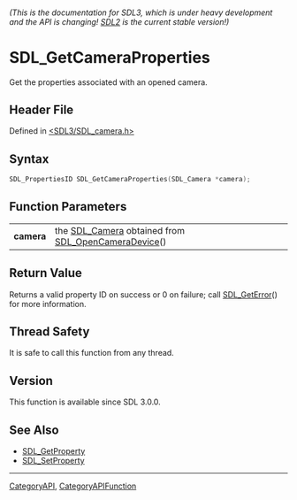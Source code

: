 ###### (This is the documentation for SDL3, which is under heavy development and the API is changing! [SDL2](https://wiki.libsdl.org/SDL2/) is the current stable version!)
# SDL_GetCameraProperties

Get the properties associated with an opened camera.

## Header File

Defined in [<SDL3/SDL_camera.h>](https://github.com/libsdl-org/SDL/blob/main/include/SDL3/SDL_camera.h)

## Syntax

```c
SDL_PropertiesID SDL_GetCameraProperties(SDL_Camera *camera);

```

## Function Parameters

|                |                                                                                           |
| -------------- | ----------------------------------------------------------------------------------------- |
| **camera**     | the [SDL_Camera](SDL_Camera) obtained from [SDL_OpenCameraDevice](SDL_OpenCameraDevice)() |

## Return Value

Returns a valid property ID on success or 0 on failure; call
[SDL_GetError](SDL_GetError)() for more information.

## Thread Safety

It is safe to call this function from any thread.

## Version

This function is available since SDL 3.0.0.

## See Also

- [SDL_GetProperty](SDL_GetProperty)
- [SDL_SetProperty](SDL_SetProperty)

----
[CategoryAPI](CategoryAPI), [CategoryAPIFunction](CategoryAPIFunction)

